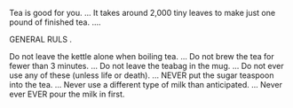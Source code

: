 Tea is good for you. ...
It takes around 2,000 tiny leaves to make just one pound of finished tea. ....


GENERAL RULS .

Do not leave the kettle alone when boiling tea. ...
Do not brew the tea for fewer than 3 minutes. ...
Do not leave the teabag in the mug. ...
Do not ever use any of these (unless life or death). ...
NEVER put the sugar teaspoon into the tea. ...
Never use a different type of milk than anticipated. ...
Never ever EVER pour the milk in first.
